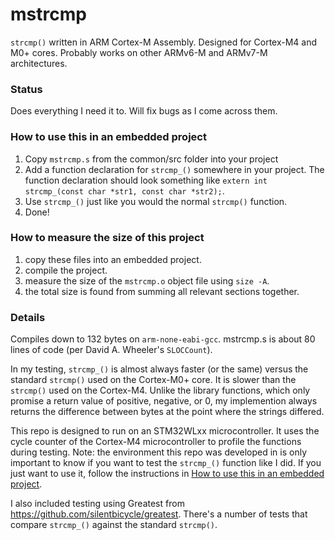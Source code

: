 # mstrcmp
`strcmp()` written in ARM Cortex-M Assembly. Designed for Cortex-M4 and M0+ cores. Probably works on other ARMv6-M and ARMv7-M architectures.

### Status 
Does everything I need it to. Will fix bugs as I come across them.

### How to use this in an embedded project
1. Copy `mstrcmp.s` from the common/src folder into your project
2. Add a function declaration for `strcmp_()` somewhere in your project. The function declaration should look something like `extern int strcmp_(const char *str1, const char *str2);`.
3. Use `strcmp_()` just like you would the normal `strcmp()` function.
4. Done!

### How to measure the size of this project
1. copy these files into an embedded project.
2. compile the project.
3. measure the size of the `mstrcmp.o` object file using `size -A`.
4. the total size is found from summing all relevant sections together.


### Details

Compiles down to 132 bytes on `arm-none-eabi-gcc`. mstrcmp.s is about 80 lines of code (per David A. Wheeler's `SLOCCount`).

In my testing, `strcmp_()` is almost always faster (or the same) versus the standard `strcmp()` used on the Cortex-M0+ core. It is slower than the `strcmp()` used on the Cortex-M4. Unlike the library functions, which only promise a return value of positive, negative, or 0, my implemention always returns the difference between bytes at the point where the strings differed.

This repo is designed to run on an STM32WLxx microcontroller. It uses the cycle counter of the Cortex-M4 microcontroller to profile the functions during testing.
Note: the environment this repo was developed in is only important to know if you want to test the `strcmp_()` function like I did. If you just want to use it, follow the instructions in [How to use this in an embedded project](#how-to-use-this-in-an-embedded-project).

I also included testing using Greatest from https://github.com/silentbicycle/greatest. There's a number of tests that compare `strcmp_()` against the standard `strcmp()`.
